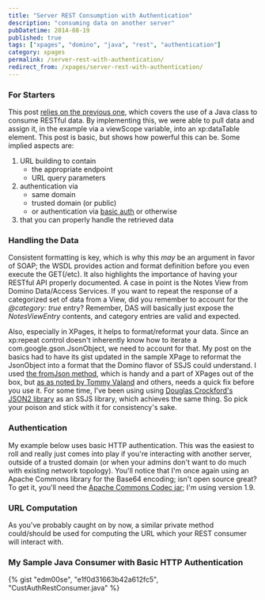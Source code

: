 ```yaml
---
title: "Server REST Consumption with Authentication"
description: "consuming data on another server"
pubDatetime: 2014-08-19
published: true
tags: ["xpages", "domino", "java", "rest", "authentication"]
category: xpages
permalink: /server-rest-with-authentication/
redirect_from: /xpages/server-rest-with-authentication/
---
```


### For Starters

This post [relies on the previous one](/xpages/rest-consumption-server-side/), which covers the use of a Java class to consume RESTful data. By implementing this, we were able to pull data and assign it, in the example via a viewScope variable, into an xp:dataTable element. This post is basic, but shows how powerful this can be. Some implied aspects are:

1. URL building to contain
   - the appropriate endpoint
   - URL query parameters
2. authentication via
   - same domain
   - trusted domain (or public)
   - or authentication via [basic auth](https://en.wikipedia.org/wiki/Basic_access_authentication) or otherwise
3. that you can properly handle the retrieved data

### Handling the Data

Consistent formatting is key, which is why this _may_ be an argument in favor of SOAP; the WSDL provides action and format definition before you even execute the GET(/etc). It also highlights the importance of having your RESTful API properly documented. A case in point is the Notes View from Domino Data/Access Services. If you want to repeat the response of a categorized set of data from a View, did you remember to account for the _@category: true_ entry? Remember, DAS will basically just expose the _NotesViewEntry_ contents, and category entries are valid and expected.

Also, especially in XPages, it helps to format/reformat your data. Since an xp:repeat control doesn't inherently know how to iterate a com.google.gson.JsonObject, we need to account for that. My post on the basics had to have its gist updated in the sample XPage to reformat the JsonObject into a format that the Domino flavor of SSJS could understand. I used [the fromJson method](https://dontpanic82.blogspot.com/2010/09/xpages-ssjs-code-snippet-that-lets-you.html), which is handy and a part of XPages out of the box, but [as as noted by Tommy Valand](https://dontpanic82.blogspot.com/2010/10/xpages-bug-in-fromjson-with-fix.html) and others, needs a quick fix before you use it. For some time, I've been using using [Douglas Crockford's JSON2 library](https://github.com/douglascrockford/JSON-js/blob/master/json2.js) as an SSJS library, which achieves the same thing. So pick your poison and stick with it for consistency's sake.

### Authentication

My example below uses basic HTTP authentication. This was the easiest to roll and really just comes into play if you're interacting with another server, outside of a trusted domain (or when your admins don't want to do much with existing network topology). You'll notice that I'm once again using an Apache Commons library for the Base64 encoding; isn't open source great? To get it, you'll need the [Apache Commons Codec jar](https://commons.apache.org/proper/commons-codec/); I'm using version 1.9.

### URL Computation

As you've probably caught on by now, a similar private method could/should be used for computing the URL which your REST consumer will interact with.

### My Sample Java Consumer with Basic HTTP Authentication

{% gist "edm00se", "e1f0d31663b42a612fc5", "CustAuthRestConsumer.java" %}
